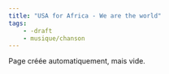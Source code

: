 ```yaml
---
title: "USA for Africa - We are the world"
tags:
    - -draft
    - musique/chanson
---
```


Page créée automatiquement, mais vide.
